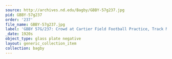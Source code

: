 ```yaml
---
source: http://archives.nd.edu/Bagby/GBBY-57g237.jpg
pid: GBBY-57g237
order: '237'
file_name: GBBY-57g237.jpg
label: 'GBBY 57G/237: Crowd at Cartier Field Football Practice, Track Meet? - c1920s'
_date: 1920s
object_type: glass plate negative
layout: generic_collection_item
collection: bagby
---
```

